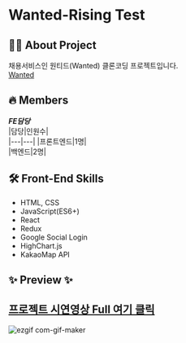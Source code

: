 # Wanted-Rising Test  
## 👩‍💻 About Project  
채용서비스인 원티드(Wanted) 클론코딩 프로젝트입니다.  
[Wanted](https://www.wanted.co.kr/newintro)  
  
## 🔥 Members  
***FE담당***  
|담당|인원수|  
|---|---|
|프론트엔드|1명|  
|백엔드|2명|  

  
## 🛠 Front-End Skills  
- HTML, CSS
- JavaScript(ES6+)
- React
- Redux
- Google Social Login
- HighChart.js
- KakaoMap API  

## ✨ Preview ✨  
[프로젝트 시연영상 Full 여기 클릭](https://youtu.be/jHNMP8b5uug)  
---  
  
![ezgif com-gif-maker](https://user-images.githubusercontent.com/62490238/130641605-58d99867-306d-48da-ad0f-8c47883369cf.gif)

